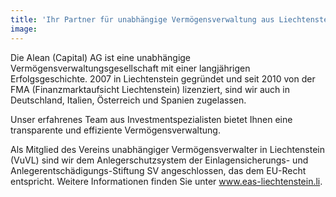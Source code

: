 ```yaml
---
title: 'Ihr Partner für unabhängige Vermögensverwaltung aus Liechtenstein.'
image: 
---
```

Die Alean (Capital) AG ist eine unabhängige Vermögensverwaltungsgesellschaft mit einer langjährigen Erfolgsgeschichte. 2007 in Liechtenstein gegründet und seit 2010 von der FMA (Finanzmarktaufsicht Liechtenstein) lizenziert, sind wir auch in Deutschland, Italien, Österreich und Spanien zugelassen.

Unser erfahrenes Team aus Investmentspezialisten bietet Ihnen eine transparente und effiziente Vermögensverwaltung.

Als Mitglied des Vereins unabhängiger Vermögensverwalter in Liechtenstein (VuVL) sind wir dem Anlegerschutzsystem der Einlagensicherungs- und Anlegerentschädigungs-Stiftung SV angeschlossen, das dem EU-Recht entspricht. Weitere Informationen finden Sie unter www.eas-liechtenstein.li.
